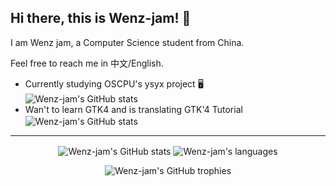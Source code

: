 ## Hi there, this is Wenz-jam! :wave:

I am Wenz jam, a Computer Science student from China.

Feel free to reach me in 中文/English.

- Currently studying OSCPU's ysyx project :desktop_computer:  
  <img align="center" alt="Wenz-jam's GitHub stats" src="https://github-readme-stats-wenz-jams-projects.vercel.app/api/pin?username=OSCPU&repo=ysyx-workbench&theme=dark" />
- Wan't to learn GTK4 and is translating GTK'4 Tutorial  
  <img align="center" alt="Wenz-jam's GitHub stats" src="https://github-readme-stats-wenz-jams-projects.vercel.app/api/pin?username=Wenz-jam&repo=Gtk4-tutorial-Chinese&theme=dark" />
---  

<p align="center">
  <img align="center" alt="Wenz-jam's GitHub stats" src="https://github-readme-stats-wenz-jams-projects.vercel.app/api?username=Wenz-jam&count_private=true&locale=cn&theme=dark&show_icons=true" />
  <img align="center" alt="Wenz-jam's languages" src="https://github-readme-stats-wenz-jams-projects.vercel.app/api/top-langs?username=Wenz-jam&count_private=true&locale=cn&theme=dark&show_icons=true" />
</p>
<p align="center">
  <img alt="Wenz-jam's GitHub trophies" src="https://github-profile-trophy.vercel.app/?username=Wenz-jam&theme=onedark" />
</p>
